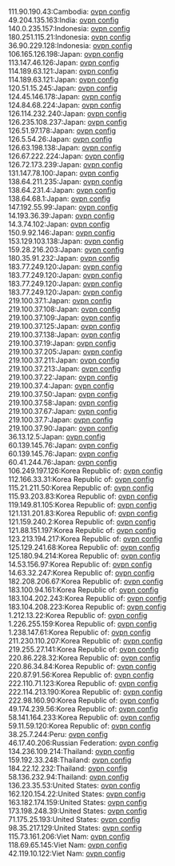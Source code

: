 111.90.190.43:Cambodia: [ovpn config](vpn/111_90_190_43.ovpn)  
49.204.135.163:India: [ovpn config](vpn/49_204_135_163.ovpn)  
140.0.235.157:Indonesia: [ovpn config](vpn/140_0_235_157.ovpn)  
180.251.115.21:Indonesia: [ovpn config](vpn/180_251_115_21.ovpn)  
36.90.229.128:Indonesia: [ovpn config](vpn/36_90_229_128.ovpn)  
106.165.126.198:Japan: [ovpn config](vpn/106_165_126_198.ovpn)  
113.147.46.126:Japan: [ovpn config](vpn/113_147_46_126.ovpn)  
114.189.63.121:Japan: [ovpn config](vpn/114_189_63_121.ovpn)  
114.189.63.121:Japan: [ovpn config](vpn/114_189_63_121.ovpn)  
120.51.15.245:Japan: [ovpn config](vpn/120_51_15_245.ovpn)  
124.45.146.178:Japan: [ovpn config](vpn/124_45_146_178.ovpn)  
124.84.68.224:Japan: [ovpn config](vpn/124_84_68_224.ovpn)  
126.114.232.240:Japan: [ovpn config](vpn/126_114_232_240.ovpn)  
126.235.108.237:Japan: [ovpn config](vpn/126_235_108_237.ovpn)  
126.51.97.178:Japan: [ovpn config](vpn/126_51_97_178.ovpn)  
126.5.54.26:Japan: [ovpn config](vpn/126_5_54_26.ovpn)  
126.63.198.138:Japan: [ovpn config](vpn/126_63_198_138.ovpn)  
126.67.222.224:Japan: [ovpn config](vpn/126_67_222_224.ovpn)  
126.72.173.239:Japan: [ovpn config](vpn/126_72_173_239.ovpn)  
131.147.78.100:Japan: [ovpn config](vpn/131_147_78_100.ovpn)  
138.64.211.235:Japan: [ovpn config](vpn/138_64_211_235.ovpn)  
138.64.231.4:Japan: [ovpn config](vpn/138_64_231_4.ovpn)  
138.64.68.1:Japan: [ovpn config](vpn/138_64_68_1.ovpn)  
147.192.55.99:Japan: [ovpn config](vpn/147_192_55_99.ovpn)  
14.193.36.39:Japan: [ovpn config](vpn/14_193_36_39.ovpn)  
14.3.74.102:Japan: [ovpn config](vpn/14_3_74_102.ovpn)  
150.9.92.146:Japan: [ovpn config](vpn/150_9_92_146.ovpn)  
153.129.103.138:Japan: [ovpn config](vpn/153_129_103_138.ovpn)  
159.28.216.203:Japan: [ovpn config](vpn/159_28_216_203.ovpn)  
180.35.91.232:Japan: [ovpn config](vpn/180_35_91_232.ovpn)  
183.77.249.120:Japan: [ovpn config](vpn/183_77_249_120.ovpn)  
183.77.249.120:Japan: [ovpn config](vpn/183_77_249_120.ovpn)  
183.77.249.120:Japan: [ovpn config](vpn/183_77_249_120.ovpn)  
183.77.249.120:Japan: [ovpn config](vpn/183_77_249_120.ovpn)  
219.100.37.1:Japan: [ovpn config](vpn/219_100_37_1.ovpn)  
219.100.37.108:Japan: [ovpn config](vpn/219_100_37_108.ovpn)  
219.100.37.109:Japan: [ovpn config](vpn/219_100_37_109.ovpn)  
219.100.37.125:Japan: [ovpn config](vpn/219_100_37_125.ovpn)  
219.100.37.138:Japan: [ovpn config](vpn/219_100_37_138.ovpn)  
219.100.37.19:Japan: [ovpn config](vpn/219_100_37_19.ovpn)  
219.100.37.205:Japan: [ovpn config](vpn/219_100_37_205.ovpn)  
219.100.37.211:Japan: [ovpn config](vpn/219_100_37_211.ovpn)  
219.100.37.213:Japan: [ovpn config](vpn/219_100_37_213.ovpn)  
219.100.37.22:Japan: [ovpn config](vpn/219_100_37_22.ovpn)  
219.100.37.4:Japan: [ovpn config](vpn/219_100_37_4.ovpn)  
219.100.37.50:Japan: [ovpn config](vpn/219_100_37_50.ovpn)  
219.100.37.58:Japan: [ovpn config](vpn/219_100_37_58.ovpn)  
219.100.37.67:Japan: [ovpn config](vpn/219_100_37_67.ovpn)  
219.100.37.7:Japan: [ovpn config](vpn/219_100_37_7.ovpn)  
219.100.37.90:Japan: [ovpn config](vpn/219_100_37_90.ovpn)  
36.13.12.5:Japan: [ovpn config](vpn/36_13_12_5.ovpn)  
60.139.145.76:Japan: [ovpn config](vpn/60_139_145_76.ovpn)  
60.139.145.76:Japan: [ovpn config](vpn/60_139_145_76.ovpn)  
60.41.244.76:Japan: [ovpn config](vpn/60_41_244_76.ovpn)  
106.249.197.126:Korea Republic of: [ovpn config](vpn/106_249_197_126.ovpn)  
112.166.33.31:Korea Republic of: [ovpn config](vpn/112_166_33_31.ovpn)  
115.21.211.50:Korea Republic of: [ovpn config](vpn/115_21_211_50.ovpn)  
115.93.203.83:Korea Republic of: [ovpn config](vpn/115_93_203_83.ovpn)  
119.149.81.105:Korea Republic of: [ovpn config](vpn/119_149_81_105.ovpn)  
121.131.201.83:Korea Republic of: [ovpn config](vpn/121_131_201_83.ovpn)  
121.159.240.2:Korea Republic of: [ovpn config](vpn/121_159_240_2.ovpn)  
121.88.151.197:Korea Republic of: [ovpn config](vpn/121_88_151_197.ovpn)  
123.213.194.217:Korea Republic of: [ovpn config](vpn/123_213_194_217.ovpn)  
125.129.241.68:Korea Republic of: [ovpn config](vpn/125_129_241_68.ovpn)  
125.180.94.214:Korea Republic of: [ovpn config](vpn/125_180_94_214.ovpn)  
14.53.156.97:Korea Republic of: [ovpn config](vpn/14_53_156_97.ovpn)  
14.63.32.247:Korea Republic of: [ovpn config](vpn/14_63_32_247.ovpn)  
182.208.206.67:Korea Republic of: [ovpn config](vpn/182_208_206_67.ovpn)  
183.100.94.161:Korea Republic of: [ovpn config](vpn/183_100_94_161.ovpn)  
183.104.202.243:Korea Republic of: [ovpn config](vpn/183_104_202_243.ovpn)  
183.104.208.223:Korea Republic of: [ovpn config](vpn/183_104_208_223.ovpn)  
1.212.13.22:Korea Republic of: [ovpn config](vpn/1_212_13_22.ovpn)  
1.226.255.159:Korea Republic of: [ovpn config](vpn/1_226_255_159.ovpn)  
1.238.147.61:Korea Republic of: [ovpn config](vpn/1_238_147_61.ovpn)  
211.230.110.207:Korea Republic of: [ovpn config](vpn/211_230_110_207.ovpn)  
219.255.27.141:Korea Republic of: [ovpn config](vpn/219_255_27_141.ovpn)  
220.86.228.32:Korea Republic of: [ovpn config](vpn/220_86_228_32.ovpn)  
220.86.34.84:Korea Republic of: [ovpn config](vpn/220_86_34_84.ovpn)  
220.87.91.56:Korea Republic of: [ovpn config](vpn/220_87_91_56.ovpn)  
222.110.71.123:Korea Republic of: [ovpn config](vpn/222_110_71_123.ovpn)  
222.114.213.190:Korea Republic of: [ovpn config](vpn/222_114_213_190.ovpn)  
222.98.160.90:Korea Republic of: [ovpn config](vpn/222_98_160_90.ovpn)  
49.174.239.56:Korea Republic of: [ovpn config](vpn/49_174_239_56.ovpn)  
58.141.164.233:Korea Republic of: [ovpn config](vpn/58_141_164_233.ovpn)  
59.11.59.120:Korea Republic of: [ovpn config](vpn/59_11_59_120.ovpn)  
38.25.7.244:Peru: [ovpn config](vpn/38_25_7_244.ovpn)  
46.17.40.206:Russian Federation: [ovpn config](vpn/46_17_40_206.ovpn)  
134.236.109.214:Thailand: [ovpn config](vpn/134_236_109_214.ovpn)  
159.192.33.248:Thailand: [ovpn config](vpn/159_192_33_248.ovpn)  
184.22.12.232:Thailand: [ovpn config](vpn/184_22_12_232.ovpn)  
58.136.232.94:Thailand: [ovpn config](vpn/58_136_232_94.ovpn)  
136.23.35.53:United States: [ovpn config](vpn/136_23_35_53.ovpn)  
162.120.154.22:United States: [ovpn config](vpn/162_120_154_22.ovpn)  
163.182.174.159:United States: [ovpn config](vpn/163_182_174_159.ovpn)  
173.198.248.39:United States: [ovpn config](vpn/173_198_248_39.ovpn)  
71.175.25.193:United States: [ovpn config](vpn/71_175_25_193.ovpn)  
98.35.217.129:United States: [ovpn config](vpn/98_35_217_129.ovpn)  
115.73.161.206:Viet Nam: [ovpn config](vpn/115_73_161_206.ovpn)  
118.69.65.145:Viet Nam: [ovpn config](vpn/118_69_65_145.ovpn)  
42.119.10.122:Viet Nam: [ovpn config](vpn/42_119_10_122.ovpn)  
